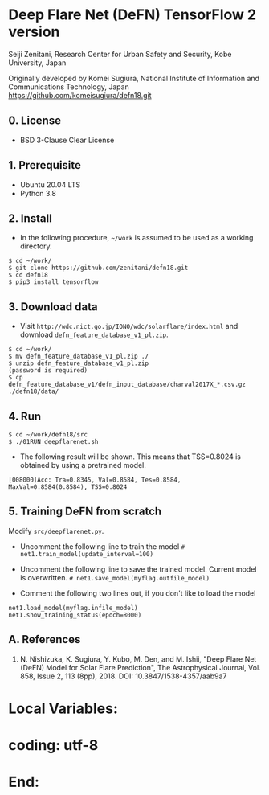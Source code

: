 # Deep Flare Net (DeFN) TensorFlow 2 version

Seiji Zenitani,
Research Center for Urban Safety and Security, Kobe University, Japan

Originally developed by
Komei Sugiura,
National Institute of Information and Communications Technology, Japan
https://github.com/komeisugiura/defn18.git

## 0. License

* BSD 3-Clause Clear License

## 1. Prerequisite

* Ubuntu 20.04 LTS
* Python 3.8

## 2. Install

* In the following procedure, `~/work` is assumed to be used as a working directory.

```
$ cd ~/work/
$ git clone https://github.com/zenitani/defn18.git
$ cd defn18
$ pip3 install tensorflow
```

## 3. Download data

* Visit `http://wdc.nict.go.jp/IONO/wdc/solarflare/index.html` and download `defn_feature_database_v1_pl.zip`.

```
$ cd ~/work/
$ mv defn_feature_database_v1_pl.zip ./
$ unzip defn_feature_database_v1_pl.zip
(password is required)
$ cp defn_feature_database_v1/defn_input_database/charval2017X_*.csv.gz ./defn18/data/
```

## 4. Run

```
$ cd ~/work/defn18/src
$ ./01RUN_deepflarenet.sh
```

* The following result will be shown. This means that TSS=0.8024 is obtained by using a pretrained model.

`[008000]Acc: Tra=0.8345, Val=0.8584, Tes=0.8584, MaxVal=0.8584(0.8584), TSS=0.8024`

## 5. Training DeFN from scratch

Modify `src/deepflarenet.py`.

* Uncomment the following line to train the model
`# net1.train_model(update_interval=100)`

* Uncomment the following line to save the trained model. Current model is overwritten.
`# net1.save_model(myflag.outfile_model)`

* Comment the following two lines out, if you don't like to load the model
```
net1.load_model(myflag.infile_model)
net1.show_training_status(epoch=8000)
```

## A. References

1. N. Nishizuka, K. Sugiura, Y. Kubo, M. Den, and M. Ishii, "Deep Flare Net (DeFN) Model for Solar Flare Prediction", The Astrophysical Journal, Vol. 858, Issue 2, 113 (8pp), 2018. DOI: 10.3847/1538-4357/aab9a7

# Local Variables:
# coding: utf-8
# End:
